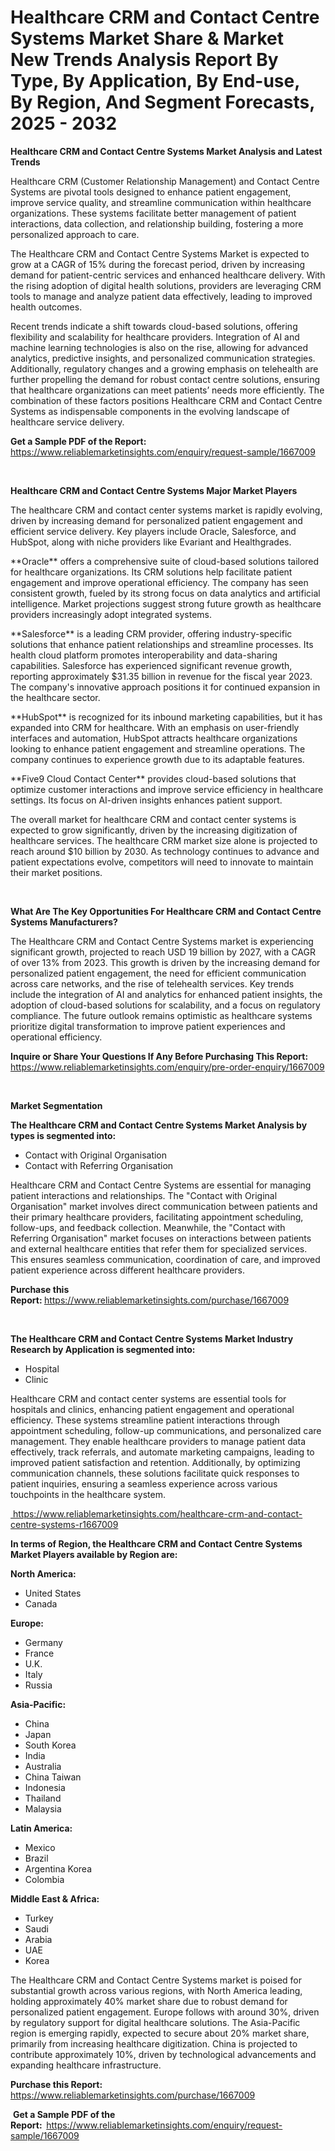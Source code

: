 <p><h1>Healthcare CRM and Contact Centre Systems Market Share & Market New Trends Analysis Report By Type, By Application, By End-use, By Region, And Segment Forecasts, 2025 - 2032</h1></p><p><strong>Healthcare CRM and Contact Centre Systems Market Analysis and Latest Trends</strong></p>
<p><p>Healthcare CRM (Customer Relationship Management) and Contact Centre Systems are pivotal tools designed to enhance patient engagement, improve service quality, and streamline communication within healthcare organizations. These systems facilitate better management of patient interactions, data collection, and relationship building, fostering a more personalized approach to care. </p><p>The Healthcare CRM and Contact Centre Systems Market is expected to grow at a CAGR of 15% during the forecast period, driven by increasing demand for patient-centric services and enhanced healthcare delivery. With the rising adoption of digital health solutions, providers are leveraging CRM tools to manage and analyze patient data effectively, leading to improved health outcomes. </p><p>Recent trends indicate a shift towards cloud-based solutions, offering flexibility and scalability for healthcare providers. Integration of AI and machine learning technologies is also on the rise, allowing for advanced analytics, predictive insights, and personalized communication strategies. Additionally, regulatory changes and a growing emphasis on telehealth are further propelling the demand for robust contact centre solutions, ensuring that healthcare organizations can meet patients’ needs more efficiently. The combination of these factors positions Healthcare CRM and Contact Centre Systems as indispensable components in the evolving landscape of healthcare service delivery.</p></p>
<p><strong>Get a Sample PDF of the Report:&nbsp;</strong> <a href="https://www.reliablemarketinsights.com/enquiry/request-sample/1667009?utm_campaign=3621&utm_medium=2&utm_source=Github&utm_content=ia&utm_term=18042025&utm_id=healthcare-crm-and-contact-centre-systems">https://www.reliablemarketinsights.com/enquiry/request-sample/1667009</a></p>
<p>&nbsp;</p>
<p><strong>Healthcare CRM and Contact Centre Systems Major Market Players</strong></p>
<p><p>The healthcare CRM and contact center systems market is rapidly evolving, driven by increasing demand for personalized patient engagement and efficient service delivery. Key players include Oracle, Salesforce, and HubSpot, along with niche providers like Evariant and Healthgrades.</p><p>**Oracle** offers a comprehensive suite of cloud-based solutions tailored for healthcare organizations. Its CRM solutions help facilitate patient engagement and improve operational efficiency. The company has seen consistent growth, fueled by its strong focus on data analytics and artificial intelligence. Market projections suggest strong future growth as healthcare providers increasingly adopt integrated systems.</p><p>**Salesforce** is a leading CRM provider, offering industry-specific solutions that enhance patient relationships and streamline processes. Its health cloud platform promotes interoperability and data-sharing capabilities. Salesforce has experienced significant revenue growth, reporting approximately $31.35 billion in revenue for the fiscal year 2023. The company's innovative approach positions it for continued expansion in the healthcare sector.</p><p>**HubSpot** is recognized for its inbound marketing capabilities, but it has expanded into CRM for healthcare. With an emphasis on user-friendly interfaces and automation, HubSpot attracts healthcare organizations looking to enhance patient engagement and streamline operations. The company continues to experience growth due to its adaptable features.</p><p>**Five9 Cloud Contact Center** provides cloud-based solutions that optimize customer interactions and improve service efficiency in healthcare settings. Its focus on AI-driven insights enhances patient support. </p><p>The overall market for healthcare CRM and contact center systems is expected to grow significantly, driven by the increasing digitization of healthcare services. The healthcare CRM market size alone is projected to reach around $10 billion by 2030. As technology continues to advance and patient expectations evolve, competitors will need to innovate to maintain their market positions.</p></p>
<p>&nbsp;</p>
<p><strong>What Are The Key Opportunities For Healthcare CRM and Contact Centre Systems Manufacturers?</strong></p>
<p><p>The Healthcare CRM and Contact Centre Systems market is experiencing significant growth, projected to reach USD 19 billion by 2027, with a CAGR of over 13% from 2023. This growth is driven by the increasing demand for personalized patient engagement, the need for efficient communication across care networks, and the rise of telehealth services. Key trends include the integration of AI and analytics for enhanced patient insights, the adoption of cloud-based solutions for scalability, and a focus on regulatory compliance. The future outlook remains optimistic as healthcare systems prioritize digital transformation to improve patient experiences and operational efficiency.</p></p>
<p><strong>Inquire or Share Your Questions If Any Before Purchasing This Report:</strong> <a href="https://www.reliablemarketinsights.com/enquiry/pre-order-enquiry/1667009?utm_campaign=3621&utm_medium=2&utm_source=Github&utm_content=ia&utm_term=18042025&utm_id=healthcare-crm-and-contact-centre-systems">https://www.reliablemarketinsights.com/enquiry/pre-order-enquiry/1667009</a></p>
<p>&nbsp;</p>
<p><strong>Market Segmentation</strong></p>
<p><strong>The Healthcare CRM and Contact Centre Systems Market Analysis by types is segmented into:</strong></p>
<p><ul><li>Contact with Original Organisation</li><li>Contact with Referring Organisation</li></ul></p>
<p><p>Healthcare CRM and Contact Centre Systems are essential for managing patient interactions and relationships. The "Contact with Original Organisation" market involves direct communication between patients and their primary healthcare providers, facilitating appointment scheduling, follow-ups, and feedback collection. Meanwhile, the "Contact with Referring Organisation" market focuses on interactions between patients and external healthcare entities that refer them for specialized services. This ensures seamless communication, coordination of care, and improved patient experience across different healthcare providers.</p></p>
<p><strong>Purchase this Report:&nbsp;</strong><a href="https://www.reliablemarketinsights.com/purchase/1667009?utm_campaign=3621&utm_medium=2&utm_source=Github&utm_content=ia&utm_term=18042025&utm_id=healthcare-crm-and-contact-centre-systems">https://www.reliablemarketinsights.com/purchase/1667009</a></p>
<p>&nbsp;</p>
<p><strong>The Healthcare CRM and Contact Centre Systems Market Industry Research by Application is segmented into:</strong></p>
<p><ul><li>Hospital</li><li>Clinic</li></ul></p>
<p><p>Healthcare CRM and contact center systems are essential tools for hospitals and clinics, enhancing patient engagement and operational efficiency. These systems streamline patient interactions through appointment scheduling, follow-up communications, and personalized care management. They enable healthcare providers to manage patient data effectively, track referrals, and automate marketing campaigns, leading to improved patient satisfaction and retention. Additionally, by optimizing communication channels, these solutions facilitate quick responses to patient inquiries, ensuring a seamless experience across various touchpoints in the healthcare system.</p></p>
<p><a href="https://www.reliablemarketinsights.com/healthcare-crm-and-contact-centre-systems-r1667009?utm_campaign=3621&utm_medium=2&utm_source=Github&utm_content=ia&utm_term=18042025&utm_id=healthcare-crm-and-contact-centre-systems">&nbsp;https://www.reliablemarketinsights.com/healthcare-crm-and-contact-centre-systems-r1667009</a></p>
<p><strong>In terms of Region, the Healthcare CRM and Contact Centre Systems Market Players available by Region are:</strong></p>
<p>
    <p> <strong> North America: </strong>
        <ul>
            <li>United States</li>
            <li>Canada</li>
        </ul>
        </p> 
    <p> <strong> Europe: </strong>
        <ul>
            <li>Germany</li>
            <li>France</li>
            <li>U.K.</li>
            <li>Italy</li>
            <li>Russia</li>
        </ul>
        </p> 
    <p> <strong> Asia-Pacific: </strong>
        <ul>
            <li>China</li>
            <li>Japan</li>
            <li>South Korea</li>
            <li>India</li>
            <li>Australia</li>
            <li>China Taiwan</li>
            <li>Indonesia</li>
            <li>Thailand</li>
            <li>Malaysia</li>
        </ul>
        </p> 
    <p> <strong> Latin America: </strong>
        <ul>
            <li>Mexico</li>
            <li>Brazil</li>
            <li>Argentina Korea</li>
            <li>Colombia</li>
        </ul>
        </p> 
    <p> <strong> Middle East & Africa: </strong>
        <ul>
            <li>Turkey</li>
            <li>Saudi</li>
            <li>Arabia</li>
            <li>UAE</li>
            <li>Korea</li>
        </ul>
    </p>
    </p>
<p><p>The Healthcare CRM and Contact Centre Systems market is poised for substantial growth across various regions, with North America leading, holding approximately 40% market share due to robust demand for personalized patient engagement. Europe follows with around 30%, driven by regulatory support for digital healthcare solutions. The Asia-Pacific region is emerging rapidly, expected to secure about 20% market share, primarily from increasing healthcare digitization. China is projected to contribute approximately 10%, driven by technological advancements and expanding healthcare infrastructure.</p></p>
<p><strong>Purchase this Report: </strong><a href="https://www.reliablemarketinsights.com/purchase/1667009?utm_campaign=3621&utm_medium=2&utm_source=Github&utm_content=ia&utm_term=18042025&utm_id=healthcare-crm-and-contact-centre-systems">https://www.reliablemarketinsights.com/purchase/1667009</a></p>
<p>&nbsp;<strong>Get a Sample PDF of the Report:&nbsp;&nbsp;</strong><a href="https://www.reliablemarketinsights.com/enquiry/request-sample/1667009?utm_campaign=3621&utm_medium=2&utm_source=Github&utm_content=ia&utm_term=18042025&utm_id=healthcare-crm-and-contact-centre-systems">https://www.reliablemarketinsights.com/enquiry/request-sample/1667009</a></p>
<p><strong></strong></p>
<p><p></p><p></p><p></p></p>
